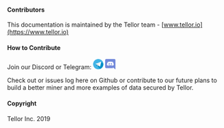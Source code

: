 
#### Contributors<a name="contributors"> </a>

This documentation is maintained by the Tellor team - [www.tellor.io](https://www.tellor.io)


#### How to Contribute<a name="how2contribute"> </a>  
Join our Discord or Telegram:
[<img src="./img/telegram.png" width="24" height="24">](https://t.me/tellor)
[<img src="./img/discord.png" width="24" height="24">](https://discord.gg/zFcM3G)

Check out or issues log here on Github or contribute to our future plans to build a better miner and more examples of data secured by Tellor. 


#### Copyright

Tellor Inc. 2019